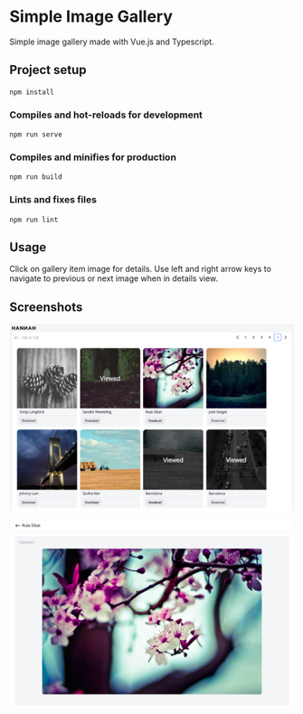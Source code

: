 # Simple Image Gallery

Simple image gallery made with Vue.js and Typescript.


## Project setup

```
npm install
```

### Compiles and hot-reloads for development

```
npm run serve
```

### Compiles and minifies for production

```
npm run build
```

### Lints and fixes files

```
npm run lint
```

## Usage
Click on gallery item image for details. Use left and right arrow keys to navigate to previous or next image when in details view.

## Screenshots
![screenshot](src/assets/demo/demo_screenshot_1.png)

![screenshot](src/assets/demo/demo_screenshot_2.png)